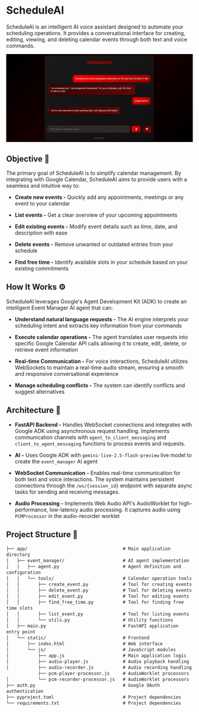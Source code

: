 # ScheduleAI
ScheduleAI is an intelligent AI voice assistant designed to automate your scheduling operations. It provides a conversational interface for creating, editing, viewing, and deleting calendar events through both text and voice commands.

![ScheduleAI Interface](./assests/Screenshot%202025-07-01%20173316.png)

## Objective 🚀
The primary goal of ScheduleAI is to simplify calendar management. By integrating with Google Calendar, ScheduleAI aims to provide users with a seamless and intuitive way to:

- **Create new events -** Quickly add any appointments, meetings or any event to your calendar

- **List events -** Get a clear overview of your upcoming appointments

- **Edit existing events -** Modify event details such as time, date, and description with ease

- **Delete events -** Remove unwanted or outdated entries from your schedule

- **Find free time  -** Identify available slots in your schedule based on your existing commitments

## How It Works ⚙️ 
ScheduleAI leverages Google's Agent Development Kit (ADK) to create an intelligent Event Manager AI agent that can:

- **Understand natural language requests -** The AI engine interprets your scheduling intent and extracts key information from your commands

- **Execute calendar operations -** The agent translates user requests into specific Google Calendar API calls allowing it to create, edit, delete, or retrieve event information

- **Real-time Communication -** For voice interactions, ScheduleAI utilizes WebSockets to maintain a real-time audio stream, ensuring a smooth and responsive conversational experience

- **Manage scheduling conflicts -** The system can identify conflicts and suggest alternatives

## Architecture 🔎
- **FastAPI Backend -** Handles WebSocket connections and integrates with Google ADK using asynchronous request handling. Implements communication channels with `agent_to_client_messaging` and `client_to_agent_messaging` functions to process events and requests.

- **AI -** Uses Google ADK with `gemini-live-2.5-flash-preview` live model to create the `event_manager` AI agent

- **WebSocket Communication -** Enables real-time communication for both text and voice interactions. The system maintains persistent connections through the `/ws/{session_id}` endpoint with separate async tasks for sending and receiving messages.

- **Audio Processing -** Implements Web Audio API's AudioWorklet for high-performance, low-latency audio processing. It captures audio using `PCMProcessor` in the audio-recorder worklet

## Project Structure 📂
```
├── app/                                    # Main application directory
│   ├── event_manager/                      # AI agent implementation
│   │   ├── agent.py                        # Agent definition and configuration
│   │   └── tools/                          # Calendar operation tools
│   │       ├── create_event.py             # Tool for creating events
│   │       ├── delete_event.py             # Tool for deleting events
│   │       ├── edit_event.py               # Tool for editing events
│   │       ├── find_free_time.py           # Tool for finding free time slots
│   │       ├── list_event.py               # Tool for listing events
│   │       └── utils.py                    # Utility functions
│   ├── main.py                             # FastAPI application entry point
│   └── static/                             # Frontend
│       ├── index.html                      # Web interface
│       └── js/                             # JavaScript modules
│           ├── app.js                      # Main application logic
│           ├── audio-player.js             # Audio playback handling
│           ├── audio-recorder.js           # Audio recording handling
            ├── pcm-player-processor.js     # AudioWorklet processors
│           └── pcm-recorder-processor.js   # AudioWorklet processors
├── auth.py                                 # Google OAuth authentication
├── pyproject.toml                          # Project dependencies
└── requirements.txt                        # Project dependencies
```